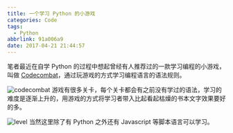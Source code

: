 ```yaml
---
title: 一个学习 Python 的小游戏
categories: Code
tags:
  - Python
abbrlink: 91a006a9
date: 2017-04-21 21:44:57
---
```

笔者最近在自学 Python 的过程中想起曾经有人推荐过的一款学习编程的小游戏，叫做 [Codecombat](https://cn.codecombat.com)，通过玩游戏的方式学习编程语言的语法规则。
<!--more-->
![codecombat](https://blogpic.skyhive.tech/pic%2Fcodecombat.png)
游戏有很多关卡，每个关卡都会有之前没有学过的语法，学习的难度是逐渐上升的，用游戏的方式将学习者带入比起看起枯燥的书本文字效果要好的多。

![level](https://blogpic.skyhive.tech/pic%2Flevel.png)
当然这里除了有 Python 之外还有 Javascript 等脚本语言可以学习。

